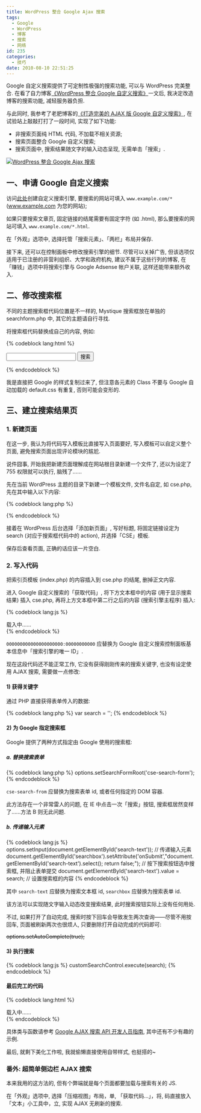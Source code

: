 ```yaml
---
title: WordPress 整合 Google Ajax 搜索
tags:
  - Google
  - WordPress
  - 博客
  - 搜索
  - 网络
id: 235
categories:
  - 技巧
date: 2010-08-10 22:51:25
---
```


Google 自定义搜索提供了可定制性极强的搜索功能, 可以与 WordPress 完美整合. 在看了自力博客[《WordPress 整合 Google 自定义搜索》](http://www.hzlzh.com/wordpress-google-site-search/)一文后, 我决定改造博客的搜索功能, 减轻服务器负担.

与此同时, 我参考了老肥博客的[《打造完美的 AJAX 版 Google 自定义搜索》](http://fis.io/ajax-google-custom-search-engine.html), 在试验站上敲敲打打了一段时间, 实现了如下功能:

* 非搜索页面纯 HTML 代码, 不加载不相关资源;
* 搜索页面整合 Google 自定义搜索;
* 搜索页面中, 搜索结果随文字的输入动态呈现, 无需单击「搜索」.

[![WordPress 整合 Google Ajax 搜索](//beamnote-img.oss-cn-shanghai.aliyuncs.com/2010/wordpress-google-ajax-search.png)](//beamnote-img.oss-cn-shanghai.aliyuncs.com/2010/wordpress-google-ajax-search.png)<!-- more -->

## 一、申请 Google 自定义搜索

访问[此处](http://www.google.com/cse/)创建自定义搜索引擎, 要搜索的网站可填入 `www.example.com/*` (www.example.com 为您的网站);

如果只要搜索文章页, 固定链接的结尾需要有固定字符 (如 .html), 那么要搜索的网站可填入 `www.example.com/*.html`.

在「外观」选项中, 选择托管「搜索元素」、「两栏」布局并保存.

接下来, 还可以在控制面板中修改搜索引擎的细节. 尽管可以关掉广告, 但该选项仅适用于已注册的非营利组织、大学和政府机构, 建议不属于这些行列的博客, 在「赚钱」选项中将搜索引擎与 Google Adsense 帐户关联, 这样还能带来额外收入.

## 二、修改搜索框

不同的主题搜索框代码位置是不一样的, Mystique 搜索框放在单独的 searchform.php 中, 其它的主题请自行寻找.

将搜索框代码替换成自己的内容, 例如:

{% codeblock lang:html %}
<form action="/search" id="searchbox">
    <input type="text" name="q" id="search-text" />
    <input type="submit" value="搜索" />
</form>
{% endcodeblock %}

我是直接把 Google 的样式复制过来了, 但注意各元素的 Class 不要与 Google 自动加载的 default.css 有重复, 否则可能会变形的.

## 三、建立搜索结果页

### 1\. 新建页面

在这一步, 我认为将代码写入模板比直接写入页面要好, 写入模板可以自定义整个页面, 避免搜索页面出现评论模块的尴尬.

说件囧事, 开始我把新建页面理解成在网站根目录新建一个文件了, 还以为设定了 755 权限就可以执行, 脑残了……

先在当前 WordPress 主题的目录下新建一个模板文件, 文件名自定, 如 cse.php, 先在其中输入以下内容:

{% codeblock lang:php %}
<?php /* Template Name: CSE */ ?>
{% endcodeblock %}

接着在 WordPress 后台选择「添加新页面」, 写好标题, 将固定链接设定为 search (对应于搜索框代码中的 action), 并选择「CSE」模板.

保存后查看页面, 正确的话应该一片空白.

### 2\. 写入代码

把索引页模板 (index.php) 的内容插入到 cse.php 的结尾, 删掉正文内容.

进入 Google 自定义搜索的「获取代码」, 将下方文本框中的内容 (用于显示搜索结果) 插入 cse.php, 再将上方文本框中第二行之后的内容 (搜索引擎主程序) 插入:

{% codeblock lang:js %}
<div id="cse" style="width:100%;">载入中……</div>
<script src="http://www.google.com/jsapi" type="text/javascript"></script>
<script type="text/javascript">
    google.load('search', '1', {language : 'zh-CN'});
    google.setOnLoadCallback(function() {
        var customSearchControl = new google.search.CustomSearchControl('000000000000000000000:00000000000');
        customSearchControl.setResultSetSize(google.search.Search.FILTERED_CSE_RESULTSET);
        var options = new google.search.DrawOptions();
        options.setSearchFormRoot('cse-search-form');
        options.setAutoComplete(true);
        customSearchControl.draw('cse', options);
    }, true);
</script>
<link rel="stylesheet" href="http://www.google.com/cse/style/look/shiny.css" type="text/css" />
{% endcodeblock %}

`000000000000000000000:00000000000` 应替换为 Google 自定义搜索控制面板基本信息中「搜索引擎的唯一 ID」.

现在这段代码还不能正常工作, 它没有获得刚刚传来的搜索关键字, 也没有设定使用 AJAX 搜索, 需要做一点修改:

#### 1) 获得关键字

通过 PHP 直接获得表单传入的数据:

{% codeblock lang:php %}
var search = '<?php echo $_GET['q']; ?>';
{% endcodeblock %}

#### 2) 为 Google 指定搜索框

Google 提供了两种方式指定由 Google 使用的搜索框:

##### a. 替换搜索表单

{% codeblock lang:php %}
options.setSearchFormRoot('cse-search-form');
{% endcodeblock %}

`cse-search-from` 应替换为搜索表单 id, 或者任何指定的 DOM 容器.

此方法存在一个非常雷人的问题, 在 IE 中点击一次「搜索」按钮, 搜索框居然变样了……方法 B 则无此问题.

##### b. 传递输入元素

{% codeblock lang:js %}
options.setInput(document.getElementById('search-text')); // 传递输入元素
document.getElementById('searchbox').setAttribute('onSubmit',"document.getElementById('search-text').select(); return false;"); // 按下搜索按钮选中搜索框, 并阻止表单提交
document.getElementById('search-text').value = search; // 设置搜索框的内容
{% endcodeblock %}

其中 `search-text` 应替换为搜索文本框 id, `searchbox` 应替换为搜索表单 id.

该方法可以实现随文字输入动态改变搜索结果, 此时搜索按钮实际上没有任何用处.

不过, 如果打开了自动完成, 搜索时按下回车会导致发生两次查询——尽管不用按回车, 页面被刷新两次也很烦人, 只要删除打开自动完成的代码即可:

<del datetime="2011-01-13T10:54:38+00:00">options.setAutoComplete(true);</del>

#### 3) 执行搜索

{% codeblock lang:js %}
customSearchControl.execute(search);
{% endcodeblock %}

#### 最后完工的代码

{% codeblock lang:html %}
<div id="cse">载入中……</div>
<script src="http://www.google.com/jsapi" type="text/javascript"></script>
<script type="text/javascript">
    google.load('search', '1', {language : 'zh-CN'});
    google.setOnLoadCallback(function() {
        var customSearchControl = new google.search.CustomSearchControl('000000000000000000000:00000000000');
        customSearchControl.setResultSetSize(google.search.Search.FILTERED_CSE_RESULTSET);
        customSearchControl.setLinkTarget(google.search.Search.LINK_TARGET_SELF);
        var options = new google.search.DrawOptions();
        var search = '<?php echo $_GET['q'] ; ?>';
        // options.setSearchFormRoot('cse-search-form'); // Google 搜索框
        options.setInput(document.getElementById('search-text')); // 自定义搜索框
        document.getElementById('searchbox').setAttribute('onSubmit',"document.getElementById('search-text').select(); return false;"); // 自定义搜索框
        document.getElementById('search-text').value = search; // 自定义搜索框
        customSearchControl.draw('cse', options);
        customSearchControl.execute(search);
    }, true);
</script>
{% endcodeblock %}

具体类与函数请参考 [Google AJAX 搜索 API 开发人员指南](http://code.google.com/intl/zh-CN/apis/ajaxsearch/documentation/), 其中还有不少有趣的示例.

最后, 就剩下美化工作啦, 我就偷懒直接使用自带样式, 也挺搭的~

### 番外: 超简单侧边栏 AJAX 搜索

本来我用的这方法的, 但有个弊端就是每个页面都要加载与搜索有关的 JS.

在「外观」选项中, 选择「压缩视图」布局，单, 「获取代码...」，将, 码直接放入「文本」小工具中，立, 实现 AJAX 无刷新的搜索.
